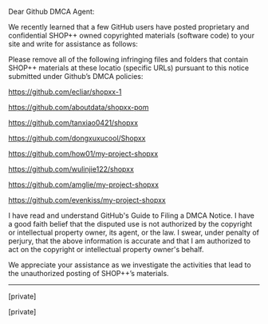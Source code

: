 Dear Github DMCA Agent:

We recently learned that a few GitHub users have posted proprietary and confidential SHOP++ owned copyrighted materials (software code) to your site and write for assistance as follows:

Please remove all of the following infringing files and folders that contain SHOP++ materials at these locatio (specific URLs) pursuant to this notice submitted under Github’s DMCA policies:

https://github.com/ecliar/shopxx-1

https://github.com/aboutdata/shopxx-pom

https://github.com/tanxiao0421/shopxx

https://github.com/dongxuxucool/Shopxx

https://github.com/how01/my-project-shopxx

https://github.com/wulinjie122/shopxx

https://github.com/amglie/my-project-shopxx

https://github.com/evenkiss/my-project-shopxx

I have read and understand GitHub's Guide to Filing a DMCA Notice. I have a good faith belief that the disputed use is not authorized by the copyright or intellectual property owner, its agent, or the law. I swear, under penalty of perjury, that the above information is accurate and that I am authorized to act on the copyright or intellectual property owner's behalf.

We appreciate your assistance as we investigate the activities that lead to the unauthorized posting of SHOP++’s materials.

------------------

[private]

[private]
